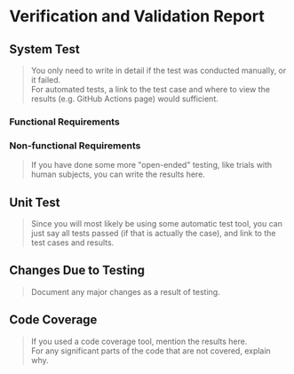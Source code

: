 # Verification and Validation Report

## System Test
> You only need to write in detail if the test was conducted manually, or it failed.  
> For automated tests, a link to the test case and where to view the results (e.g. GitHub Actions page) would sufficient.

### Functional Requirements

### Non-functional Requirements
> If you have done some more "open-ended" testing, like trials with human subjects, you can write the results here.

## Unit Test
> Since you will most likely be using some automatic test tool, you can just say all tests passed (if that is actually the case), and link to the test cases and results.

## Changes Due to Testing
> Document any major changes as a result of testing.

## Code Coverage
> If you used a code coverage tool, mention the results here.  
> For any significant parts of the code that are not covered, explain why.
